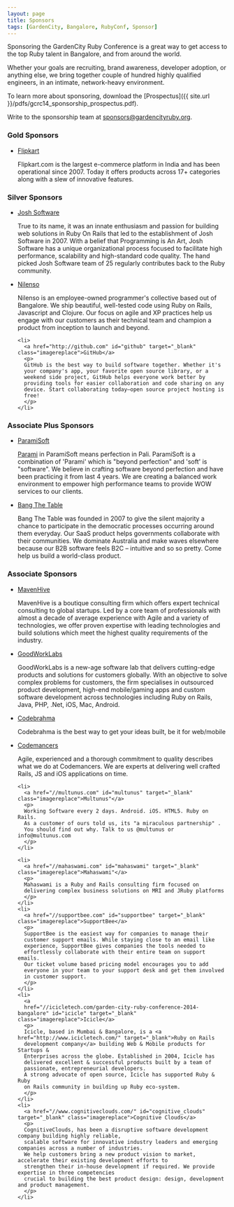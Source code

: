 ```yaml
---
layout: page
title: Sponsors
tags: [GardenCity, Bangalore, RubyConf, Sponsor]
---
```


Sponsoring the GardenCity Ruby Conference is a great way to get access to the top Ruby talent in Bangalore, and from around the world. 

Whether your goals are recruiting, brand awareness, developer adoption, or anything else, we bring together couple of hundred highly qualified engineers, in an intimate, network-heavy environment.

To learn more about sponsoring, download the [Prospectus]({{ site.url }}/pdfs/gcrc14_sponsorship_prospectus.pdf). 

Write to the sponsorship team at [sponsors@gardencityruby.org](mailto:sponsors@gardencityruby.org). 


<article id="sponsors">
  <h3>Gold Sponsors</h3>
  <ul>
    <li>
      <a href="//www.flipkart.com" target="_blank" id="flipkart" class="imagereplace">Flipkart</a>
      <p>
        Flipkart.com is the largest e-commerce platform in India and has been operational since 2007. Today it offers products across 17+ categories along with a slew of innovative features. 
      </p>
    </li>
  </ul>
  <h3>Silver Sponsors</h3>
  <ul>
    <li>
      <a href="//www.joshsoftware.com" target="_blank" id="josh_software" class="imagereplace">Josh Software</a>
      <p>
        True to its name, it was an innate enthusiasm and passion for building web solutions in Ruby On Rails 
        that led to the establishment of Josh Software in 2007.  With a belief that Programming is An Art, 
        Josh Software has a unique organizational process focused to facilitate high performance, scalability 
        and high-standard code quality. The hand picked Josh Software team of 25 regularly contributes back to 
        the Ruby community.
      </p>
    </li>
    <li>
      <a href="http://nilenso.com" id="nilenso" target="_blank" class="imagereplace">Nilenso</a>
      <p>
        Nilenso is an employee-owned programmer's collective based out of Bangalore. We ship beautiful, 
        well-tested code using Ruby on Rails, Javascript and Clojure. Our focus on agile and XP 
        practices help us engage with our customers as their technical team and champion a product 
        from inception to launch and beyond.
      </p>
    </li>

    <li>
      <a href="http://github.com" id="github" target="_blank" class="imagereplace">GitHub</a>
      <p>
      GitHub is the best way to build software together. Whether it's
      your company's app, your favorite open source library, or a
      weekend side project, GitHub helps everyone work better by
      providing tools for easier collaboration and code sharing on any
      device. Start collaborating today—open source project hosting is
      free!
      </p>
    </li>
  </ul>

  <h3>Associate Plus Sponsors</h3>
  <ul>
    <li>
      <a href="//paramisoft.com" id="parami_soft" target="_blank" class="imagereplace">ParamiSoft</a>
      <p>
        <a href="http://en.wikipedia.org/wiki/Pāramitā">Parami</a> in ParamiSoft means perfection in Pali. 
        ParamiSoft is a combination of 'Parami' which is "beyond perfection" and 'soft' is "software". 
        We believe in crafting software beyond perfection and have been practicing it from last 4 years. 
        We are creating a balanced work environment to empower high performance teams to provide WOW services to our clients. 
      </p>
    </li>
    <li>
    <a href="//is.gd/bttjobs" id="btt" target="_blank" class="imagereplace">Bang The Table</a>
    <p>
    Bang The Table was founded in 2007 to give the silent majority a
    chance to participate in the democratic processes occurring around
    them everyday. Our SaaS product helps governments collaborate with
    their communities.  We dominate Australia and make waves elsewhere
    because our B2B software feels B2C – intuitive and so so pretty.
    Come help us build a world-class product.
    </p>
    </li>
  </ul>

  <h3>Associate Sponsors</h3>
  <ul>
    <li>
      <a href="//www.mavenhive.in" id="maven_hive" target="_blank" class="imagereplace">MavenHive</a>
      <p>
        MavenHive is a boutique consulting firm which offers expert technical consulting to global 
        startups. Led by a core team of professionals with almost a decade of average experience 
        with Agile and a variety of technologies, we offer proven expertise with leading 
        technologies and build solutions which meet the highest quality requirements of the industry.
      </p>
    </li>
    <li>
      <a href="//www.goodworklabs.com" id="good_work_labs" target="_blank" class="imagereplace">GoodWorkLabs</a>
      <p>
        GoodWorkLabs is a new-age software lab that delivers cutting-edge products and solutions for 
        customers globally. With an objective to solve complex problems for customers, the firm 
        specialises in outsourced product development, high-end mobile/gaming apps and custom software 
        development across technologies including Ruby on Rails, Java, PHP, .Net, iOS, Mac, Android. 
      </p>
    </li>
    <li>
      <a href="//codebrahma.com" id="code_brahma" target="_blank" class="imagereplace">Codebrahma</a>
      <p>
        Codebrahma is the best way to get your ideas built, be it for web/mobile
      </p>
    </li>
    <li>
      <a href="//codemancers.com" id="codemancers" target="_blank" class="imagereplace">Codemancers</a>
      <p>
        Agile, experienced and a thorough commitment to quality describes what we do at Codemancers.
        We are experts at delivering well crafted Rails, JS and iOS applications on time.
      </p>
    </li>

    <li>
      <a href="//multunus.com" id="multunus" target="_blank" class="imagereplace">Multunus"</a>
      <p>
      Working Software every 2 days. Android. iOS. HTML5. Ruby on Rails.
      As a customer of ours told us, its "a miraculous partnership" .
      You should find out why. Talk to us @multunus or info@multunus.com
      </p>
    </li>

    <li>
      <a href="//mahaswami.com" id="mahaswami" target="_blank" class="imagereplace">Mahaswami"</a>
      <p>
      Mahaswami is a Ruby and Rails consulting firm focused on
      delivering complex business solutions on MRI and JRuby platforms
      </p>
    </li>
    <li>
      <a href="//supportbee.com" id="supportbee" target="_blank" class="imagereplace">SupportBee</a>
      <p>
      SupportBee is the easiest way for companies to manage their
      customer support emails. While staying close to an email like
      experience, SupportBee gives companies the tools needed to
      effortlessly collaborate with their entire team on support emails.
      Our ticket volume based pricing model encourages you to add
      everyone in your team to your support desk and get them involved
      in customer support.
      </p>
    </li>
    <li>
      <a
      href="//icicletech.com/garden-city-ruby-conference-2014-bangalore" id="icicle" target="_blank" class="imagereplace">Icicle</a>
      <p>
      Icicle, based in Mumbai & Bangalore, is a <a href="http://www.icicletech.com/" target="_blank">Ruby on Rails
      development company</a> building Web & Mobile products for Startups &
      Enterprises across the globe. Established in 2004, Icicle has
      delivered excellent & successful products built by a team of
      passionate, entrepreneurial developers.
      A strong advocate of open source, Icicle has supported Ruby & Ruby
      on Rails community in building up Ruby eco-system.
      </p>
    </li>
    <li>
      <a href="//www.cognitiveclouds.com/" id="cognitive_clouds" target="_blank" class="imagereplace">Cognitive Clouds</a>
      <p>
      CognitiveClouds, has been a disruptive software development company building highly reliable, 
      scalable software for innovative industry leaders and emerging companies across a number of industries.  
      We help customers bring a new product vision to market, accelerate their existing development efforts to 
      strengthen their in-house development if required. We provide expertise in three competencies 
      crucial to building the best product design: design, development and product management.
      </p>
    </li>
  </ul>
</article>
